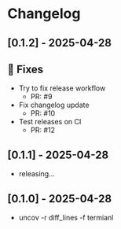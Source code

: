 # Changelog

## [0.1.2] - 2025-04-28

## 🐛 Fixes

- Try to fix release workflow
   - PR: #9
- Fix changelog update
   - PR: #10
- Test releases on CI
   - PR: #12




## [0.1.1] - 2025-04-28

- releasing...


## [0.1.0] - 2025-04-28

- uncov -r diff_lines -f termianl
